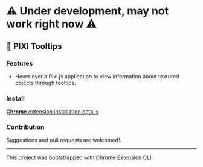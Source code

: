 # ⚠ Under development, may not work right now ⚠

## 🔎 PIXI Tooltips
### Features

- Hover over a Pixi.js application to view information about textured objects through tooltips.

### Install

[**Chrome** extension installation details](https://github.com/dutiyesh/chrome-extension-cli/blob/master/README.md)

### Contribution

Suggestions and pull requests are welcomed!.

---

This project was bootstrapped with [Chrome Extension CLI](https://github.com/dutiyesh/chrome-extension-cli)
